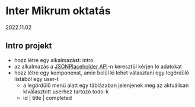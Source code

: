 # Inter Mikrum oktatás

2022.11.02

## Intro projekt

- hozz létre egy alkalmazást: intro
- az alkalmazás a [JSONPlaceholder API](https://jsonplaceholder.typicode.com/)-n keresztül kérjen le adatokat
- hozz létre egy komponenst, amin belül ki lehet választani egy legördülő listából egy user-t
  - a legördülő menü alatt egy táblázaban jelenjenek meg az aktuálisan kiválasztott userhez tartozó todo-k
  - id | title | completed
